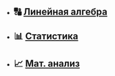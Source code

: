 - ## :capital_abcd: [Линейная алгебра](https://github.com/NazarovMichail/Lectures-notes-MIPT/blob/master/Math/ipynb/Линейная%20алгебра.ipynb)
- ## :bar_chart: [Статистика](https://github.com/NazarovMichail/Lectures-notes-MIPT/blob/master/Math/ipynb/Statistics.ipynb)
- ## :chart_with_upwards_trend: [Мат. анализ](https://github.com/NazarovMichail/Lectures-notes-MIPT/blob/master/Math/ipynb/Матан.ipynb)
